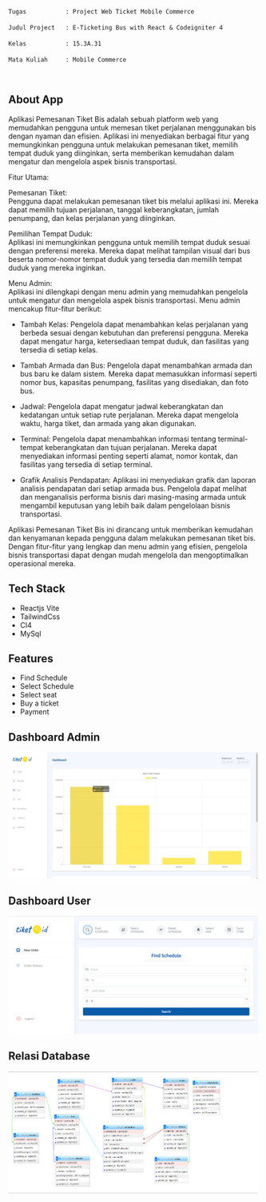 
```
Tugas           : Project Web Ticket Mobile Commerce

Judul Project   : E-Ticketing Bus with React & Codeigniter 4

Kelas           : 15.3A.31

Mata Kuliah     : Mobile Commerce

```
<br/>

## About App

Aplikasi Pemesanan Tiket Bis adalah sebuah platform web yang memudahkan pengguna untuk memesan tiket perjalanan menggunakan bis dengan nyaman dan efisien. Aplikasi ini menyediakan berbagai fitur yang memungkinkan pengguna untuk melakukan pemesanan tiket, memilih tempat duduk yang diinginkan, serta memberikan kemudahan dalam mengatur dan mengelola aspek bisnis transportasi.

Fitur Utama:

Pemesanan Tiket: <br> Pengguna dapat melakukan pemesanan tiket bis melalui aplikasi ini. Mereka dapat memilih tujuan perjalanan, tanggal keberangkatan, jumlah penumpang, dan kelas perjalanan yang diinginkan.

Pemilihan Tempat Duduk: <br>Aplikasi ini memungkinkan pengguna untuk memilih tempat duduk sesuai dengan preferensi mereka. Mereka dapat melihat tampilan visual dari bus beserta nomor-nomor tempat duduk yang tersedia dan memilih tempat duduk yang mereka inginkan.

Menu Admin: <br>Aplikasi ini dilengkapi dengan menu admin yang memudahkan pengelola untuk mengatur dan mengelola aspek bisnis transportasi. Menu admin mencakup fitur-fitur berikut:

- Tambah Kelas: Pengelola dapat menambahkan kelas perjalanan yang berbeda sesuai dengan kebutuhan dan preferensi pengguna. Mereka dapat mengatur harga, ketersediaan tempat duduk, dan fasilitas yang tersedia di setiap kelas.

- Tambah Armada dan Bus: Pengelola dapat menambahkan armada dan bus baru ke dalam sistem. Mereka dapat memasukkan informasi seperti nomor bus, kapasitas penumpang, fasilitas yang disediakan, dan foto bus.

- Jadwal: Pengelola dapat mengatur jadwal keberangkatan dan kedatangan untuk setiap rute perjalanan. Mereka dapat mengelola waktu, harga tiket, dan armada yang akan digunakan.

- Terminal: Pengelola dapat menambahkan informasi tentang terminal-tempat keberangkatan dan tujuan perjalanan. Mereka dapat menyediakan informasi penting seperti alamat, nomor kontak, dan fasilitas yang tersedia di setiap terminal.

- Grafik Analisis Pendapatan: Aplikasi ini menyediakan grafik dan laporan analisis pendapatan dari setiap armada bus. Pengelola dapat melihat dan menganalisis performa bisnis dari masing-masing armada untuk mengambil keputusan yang lebih baik dalam pengelolaan bisnis transportasi.

Aplikasi Pemesanan Tiket Bis ini dirancang untuk memberikan kemudahan dan kenyamanan kepada pengguna dalam melakukan pemesanan tiket bis. Dengan fitur-fitur yang lengkap dan menu admin yang efisien, pengelola bisnis transportasi dapat dengan mudah mengelola dan mengoptimalkan operasional mereka.


## Tech Stack

- Reactjs Vite
- TailwindCss
- CI4
- MySql



## Features

- Find Schedule
- Select Schedule
- Select seat
- Buy a ticket
- Payment


## Dashboard Admin
  <img src="_screenshots/admin.png" alt="Admin Page" width="500">

## Dashboard User
  <img src="_screenshots/user.png" alt="User Page" width="500">


## Relasi Database
 <img src="_screenshots/relasi-database.png" alt="Relasi Database" width="500">


